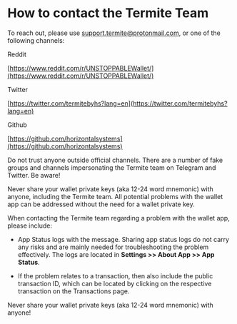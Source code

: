 # How to contact the Termite Team

To reach out, please use support.termite@protonmail.com, or one of the following channels:

Reddit

[https://www.reddit.com/r/UNSTOPPABLEWallet/](https://www.reddit.com/r/UNSTOPPABLEWallet/)

Twitter

[https://twitter.com/termitebyhs?lang=en](https://twitter.com/termitebyhs?lang=en)

Github

[https://github.com/horizontalsystems](https://github.com/horizontalsystems)

Do not trust anyone outside official channels. There are a number of fake groups and channels impersonating the Termite team on Telegram and Twitter. Be aware!

Never share your wallet private keys (aka 12-24 word mnemonic) with anyone, including the Termite team. All potential problems with the wallet app can be addressed without the need for a wallet private key.

When contacting the Termite team regarding a problem with the wallet app, please include:

- App Status logs with the message. Sharing app status logs do not carry any risks and are mainly needed for troubleshooting the problem effectively. The logs are located in **Settings >> About App >> App Status**.

- If the problem relates to a transaction, then also include the public transaction ID, which can be located by clicking on the respective transaction on the Transactions page.

Never share your wallet private keys (aka 12-24 word mnemonic) with anyone!
